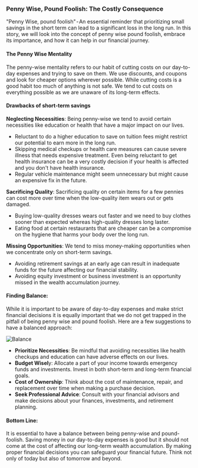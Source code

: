 ### Penny Wise, Pound Foolish: The Costly Consequence
"Penny Wise, pound foolish" - An essential reminder that prioritizing small savings in the short term can lead to a significant loss in the long run. In this story, we will look into the concept of penny wise pound foolish, embrace its importance, and how it can help in our financial journey.

#### The Penny Wise Mentality
The penny-wise mentality refers to our habit of cutting costs on our day-to-day expenses and trying to save on them. We use discounts, and coupons and look for cheaper options wherever possible. While cutting costs is a good habit too much of anything is not safe. We tend to cut costs on everything possible as we are unaware of its long-term effects.

#### Drawbacks of short-term savings
**Neglecting Necessities**: Being penny-wise we tend to avoid certain necessities like education or health that have a major impact on our lives.
* Reluctant to do a higher education to save on tuition fees might restrict our potential to earn more in the long run.
* Skipping medical checkups or health care measures can cause severe illness that needs expensive treatment. Even being reluctant to get health insurance can be a very costly decision if your health is affected and you don't have health insurance.
* Regular vehicle maintenance might seem unnecessary but might cause an expensive fix in the future.

**Sacrificing Quality**: Sacrificing quality on certain items for a few pennies can cost more over time when the low-quality item wears out or gets damaged. 
* Buying low-quality dresses wears out faster and we need to buy clothes sooner than expected whereas high-quality dresses long laster.
* Eating food at certain restaurants that are cheaper can be a compromise on the hygiene that harms your body over the long run.

**Missing Opportunities**: We tend to miss money-making opportunities when we concentrate only on short-term savings.
* Avoiding retirement savings at an early age can result in inadequate funds for the future affecting our financial stability.
* Avoiding equity investment or business investment is an opportunity missed in the wealth accumulation journey.

#### Finding Balance:
While it is important to be aware of day-to-day expenses and make strict financial decisions it is equally important that we do not get trapped in the pitfall of being penny wise and pound foolish. Here are a few suggestions to have a balanced approach:

![Balance](https://images.unsplash.com/photo-1517960413843-0aee8e2b3285?ixlib=rb-4.0.3&ixid=M3wxMjA3fDB8MHxwaG90by1wYWdlfHx8fGVufDB8fHx8fA%3D%3D&auto=format&fit=crop&w=2099&q=80)

* **Prioritize Necessities**: Be mindful that avoiding necessities like health checkups and education can have adverse effects on our lives.
* **Budget Wisel**y: Allocate a part of your income towards emergency funds and investments. Invest in both short-term and long-term financial goals.
* **Cost of Ownership**: Think about the cost of maintenance, repair, and replacement over time when making a purchase decision.
* **Seek Professional Advice**: Consult with your financial advisors and make decisions about your finances, investments, and retirement planning.

#### Bottom Line:
It is essential to have a balance between being penny-wise and pound-foolish. Saving money in our day-to-day expenses is good but it should not come at the cost of affecting our long-term wealth accumulation. By making proper financial decisions you can safeguard your financial future. Think not only of today but also of tomorrow and beyond.
